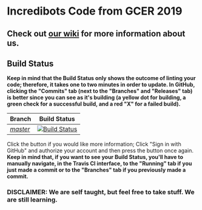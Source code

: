 # Incredibots Code from GCER 2019
## Check out [our wiki] for more information about us.
[our wiki]: https://github.com/RockvilleRobotics/Incredibots2019/wiki

## Build Status
**Keep in mind that the Build Status only shows the outcome of linting your code; therefore, it takes one to two minutes in order to update. In GitHub, clicking the "Commits" tab (next to the "Branches" and "Releases" tab) is better since you can see as it's building (a yellow dot for building, a green check for a successful build, and a red "X" for a failed build).**

|**Branch**|**Build Status**|
|:---------|:--------------:|
|*[master](https://github.com/RockvilleRobotics/Incredibots2019/tree/master)*|[![Build Status](https://travis-ci.org/rockvillerobotics/Incredibots2019.svg?branch=master)](https://travis-ci.org/rockvillerobotics/Incredibots2019)|

Click the button if you would like more information; Click "Sign in with GitHub" and authorize your account and then press the button once again. **Keep in mind that, if you want to see your Build Status, you'll have to manually navigate, in the Travis CI interface, to the "Running" tab if you just made a commit or to the "Branches" tab if you previously made a commit.**

### DISCLAIMER: We are self taught, but feel free to take stuff. We are still learning.
